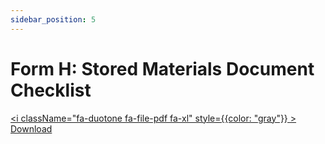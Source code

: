 ```yaml
---
sidebar_position: 5
---
```


# Form H: Stored Materials Document Checklist

<a href="/pdf/comp-draw/formh-stored-mat-chkl" download><i className="fa-duotone fa-file-pdf fa-xl" style={{color: "gray"}} ></i> Download</a>
